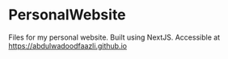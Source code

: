 # PersonalWebsite
Files for my personal website. Built using NextJS. Accessible at https://abdulwadoodfaazli.github.io
